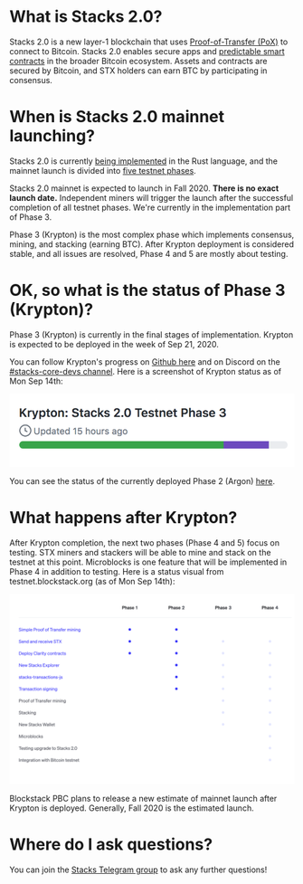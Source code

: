 # What is Stacks 2.0?
Stacks 2.0 is a new layer-1 blockchain that uses [Proof-of-Transfer (PoX)](https://blockstack.org/pox.pdf) to connect to Bitcoin. Stacks 2.0 enables secure apps and [predictable smart contracts](https://clarity-lang.org)
in the broader Bitcoin ecosystem. Assets and contracts are secured by Bitcoin, and STX holders can earn BTC by participating in consensus. 

# When is Stacks 2.0 mainnet launching? 

Stacks 2.0 is currently [being implemented](https://github.com/blockstack/stacks-blockchain)
in the Rust language, and the mainnet launch is divided into [five testnet phases](https://www.blockstack.org/testnet).

Stacks 2.0 mainnet is expected to launch in Fall 2020. **There is no exact launch date.** Independent miners will trigger the launch
after the successful completion of all testnet phases. We're currently in the implementation part of Phase 3.

Phase 3 (Krypton) is the most complex phase which implements consensus, mining, and stacking (earning BTC). After Krypton deployment is considered stable, and all issues are resolved, Phase 4 and 5 are mostly about testing.

# OK, so what is the status of Phase 3 (Krypton)?

Phase 3 (Krypton) is currently in the final stages of implementation. Krypton is expected to be deployed in the week of Sep 21, 2020.

You can follow Krypton's progress on [Github here](https://github.com/orgs/blockstack/projects) and on Discord on the [#stacks-core-devs channel](https://discord.gg/XYdRyhf).
Here is a screenshot of Krypton status as of Mon Sep 14th:

![](images/krypton.png)

You can see the status of the currently deployed Phase 2 (Argon) [here](http://status.test-blockstack.com/).

# What happens after Krypton?

After Krypton completion, the next two phases (Phase 4 and 5) focus on testing. STX miners and stackers will be able to mine and stack on the testnet at this point. Microblocks is one feature that will be implemented in Phase 4 in addition to testing. Here is a status visual from testnet.blockstack.org (as of Mon Sep 14th):

![](images/testnet-phases.png)

Blockstack PBC plans to release a new estimate of mainnet launch after Krypton is deployed. Generally, Fall 2020 is the estimated launch.

# Where do I ask questions?

You can join the [Stacks Telegram group](https://t.me/BlockstackChat) to ask any further questions!
